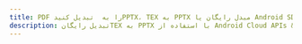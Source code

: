 ---title: PDF را به  تبدیل کنیدPPTX، TEX به PPTX مبدل رایگان یا Android SDKdescription: تبدیل رایگانTEX به PPTX با استفاده از Android Cloud APIs & SDK همچنین اسناد PDF را در Cloud ایجاد، ویرایش و رندر کنید.---